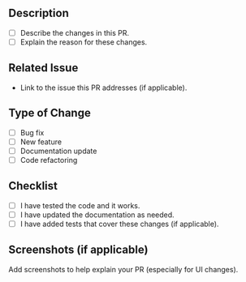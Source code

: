 ## Description
- [ ] Describe the changes in this PR.
- [ ] Explain the reason for these changes.

## Related Issue
- Link to the issue this PR addresses (if applicable).

## Type of Change
- [ ] Bug fix
- [ ] New feature
- [ ] Documentation update
- [ ] Code refactoring

## Checklist
- [ ] I have tested the code and it works.
- [ ] I have updated the documentation as needed.
- [ ] I have added tests that cover these changes (if applicable).

## Screenshots (if applicable)
Add screenshots to help explain your PR (especially for UI changes).
